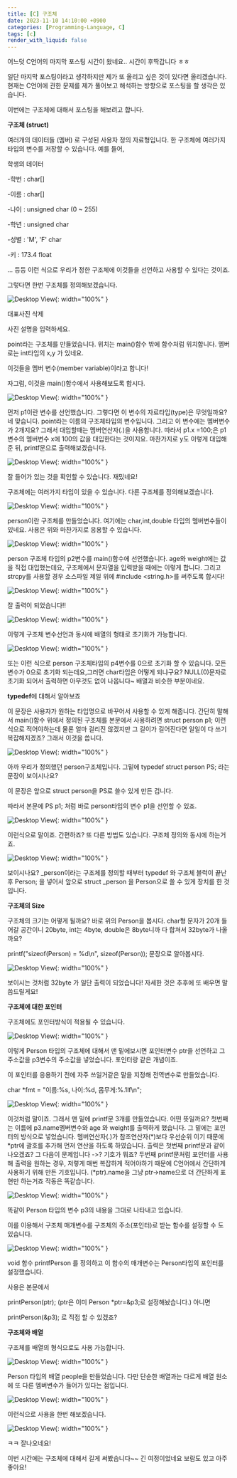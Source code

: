 ```yaml
---
title: [C] 구조체
date: 2023-11-10 14:10:00 +0900
categories: [Programming-Language, C]
tags: [c]
render_with_liquid: false
---
```


어느덧 C언어의 마지막 포스팅 시간이 왔네요.. 시간이 후딱갑니다 ㅎㅎ

일단 마지막 포스팅이라고 생각하지만 제가 또 올리고 싶은 것이 있다면 올리겠습니다. 현재는 C언어에 관한 문제를 제가 풀어보고 해석하는 방향으로 포스팅을 할 생각은 있습니다.

이번에는 구조체에 대해서 포스팅을 해보려고 합니다.

**구조체 (struct)**

여러개의 데이터들 (멤버) 로 구성된 사용자 정의 자료형입니다. 한 구조체에 여러가지 타입의 변수를 저장할 수 있습니다. 예를 들어,

학생의 데이터

\-학번 : char\[\]

\-이름 : char\[\]

\-나이 : unsigned char (0 ~ 255)

\-학년 : unsigned char

\-성별 : 'M', 'F' char

\-키 : 173.4 float

... 등등 이런 식으로 우리가 정한 구조체에 이것들을 선언하고 사용할 수 있다는 것이죠.

그렇다면 한번 구조체를 정의해보겠습니다.

![Desktop View](/assets/img/Programming-Language/C/Structure/1.png){: width="100%" }

대표사진 삭제

사진 설명을 입력하세요.

point라는 구조체를 만들었습니다. 위치는 main()함수 밖에 함수처럼 위치합니다. 멤버로는 int타입의 x,y 가 있네요.

이것들을 멤버 변수(member variable)이라고 합니다!

자그럼, 이것을 main()함수에서 사용해보도록 합시다.

![Desktop View](/assets/img/Programming-Language/C/Structure/2.png){: width="100%" }

먼저 p1이란 변수를 선언했습니다. 그렇다면 이 변수의 자료타입(type)은 무엇일까요? 네 맞습니다. point라는 이름의 구조체타입의 변수입니다. 그리고 이 변수에는 멤버변수가 2개지요? 그래서 대입할때는 멤버연산자(.)을 사용합니다. 따라서 p1.x =100;은 p1변수의 멤버변수 x에 100의 값을 대입한다는 것이지요. 마찬가지로 y도 이렇게 대입해준 뒤, printf문으로 출력해보겠습니다.

![Desktop View](/assets/img/Programming-Language/C/Structure/3.png){: width="100%" }

잘 들어가 있는 것을 확인할 수 있습니다. 재밌네요!

구조체에는 여러가지 타입이 있을 수 있습니다. 다른 구조체를 정의해보겠습니다.

![Desktop View](/assets/img/Programming-Language/C/Structure/4.png){: width="100%" }

person이란 구조체를 만들었습니다. 여기에는 char,int,double 타입의 멤버변수들이 있네요. 사용은 위와 마찬가지로 응용할 수 있습니다.

![Desktop View](/assets/img/Programming-Language/C/Structure/5.png){: width="100%" }

person 구조체 타입의 p2변수를 main()함수에 선언했습니다. age와 weight에는 값을 직접 대입했는데요, 구조체에서 문자열을 입력받을 때에는 이렇게 합니다. 그리고 strcpy를 사용할 경우 소스파일 제일 위에 #include <string.h>를 써주도록 합시다!

![Desktop View](/assets/img/Programming-Language/C/Structure/6.png){: width="100%" }

잘 출력이 되었습니다!!

![Desktop View](/assets/img/Programming-Language/C/Structure/7.png){: width="100%" }

이렇게 구조체 변수선언과 동시에 배열의 형태로 초기화가 가능합니다.

![Desktop View](/assets/img/Programming-Language/C/Structure/8.png){: width="100%" }

또는 이런 식으로 person 구조체타입의 p4변수를 0으로 초기화 할 수 있습니다. 모든 변수가 0으로 초기화 되는데요,그러면 char타입은 어떻게 되냐구요? NULL(0)문자로 초기화 되어서 출력하면 아무것도 없이 나옵니다~ 배열과 비슷한 부분이네요.

**typedef**에 대해서 알아보죠

이 문장은 사용자가 원하는 타입명으로 바꾸어서 사용할 수 있게 해줍니다. 간단히 말해서 main()함수 위에서 정의된 구조체를 본문에서 사용하려면 struct person p1; 이런식으로 적어야하는데 물론 얼마 걸리진 않겠지만 그 길이가 길어진다면 일일이 다 쓰기 복잡해지겠죠? 그래서 이것을 씁니다.

![Desktop View](/assets/img/Programming-Language/C/Structure/9.png){: width="100%" }

아까 우리가 정의했던 person구조체입니다. 그밑에 typedef struct person PS; 라는 문장이 보이시나요?

이 문장은 앞으로 struct person을 PS로 쓸수 있게 만든 겁니다.

따라서 본문에 PS p1; 처럼 바로 person타입의 변수 p1을 선언할 수 있죠.

![Desktop View](/assets/img/Programming-Language/C/Structure/10.png){: width="100%" }

이런식으로 말이죠. 간편하죠? 또 다른 방법도 있습니다. 구조체 정의와 동시에 하는거죠.

![Desktop View](/assets/img/Programming-Language/C/Structure/11.png){: width="100%" }

보이시나요? \_person이라는 구조체를 정의할 때부터 typedef 와 구조체 블럭이 끝난 후 Person; 을 넣어서 앞으로 struct \_person 을 Person으로 쓸 수 있게 장치를 한 것입니다.

**구조체의 Size**

구조체의 크기는 어떻게 될까요? 바로 위의 Person을 봅시다. char형 문자가 20개 들어갈 공간이니 20byte, int는 4byte, double은 8byte니까 다 합쳐서 32byte가 나올까요?

printf("sizeof(Person) = %d\\n", sizeof(Person)); 문장으로 알아봅시다.

![Desktop View](/assets/img/Programming-Language/C/Structure/12.png){: width="100%" }

보이시는 것처럼 32byte 가 일단 출력이 되었습니다! 자세한 것은 추후에 또 배우면 말씀드릴게요!

**구조체에 대한 포인터**

구조체에도 포인터방식이 적용될 수 있습니다.

![Desktop View](/assets/img/Programming-Language/C/Structure/13.png){: width="100%" }

이렇게 Person 타입의 구조체에 대해서 맨 밑에보시면 포인터변수 ptr을 선언하고 그 주소값을 p3변수의 주소값을 넣었습니다. 포인터랑 같은 개념이죠.

이 포인터를 응용하기 전에 자주 쓰일거같은 말을 지정해 전역변수로 만들었습니다.

char \*fmt = "이름:%s, 나이:%d, 몸무게:%.1lf\\n";

![Desktop View](/assets/img/Programming-Language/C/Structure/14.png){: width="100%" }

이것처럼 말이죠. 그래서 맨 밑에 printf문 3개를 만들었습니다. 어떤 뜻일까요? 첫번째는 이름에 p3.name멤버변수와 age 와 weight를 출력하게 했습니다. 그 밑에는 포인터의 방식으로 넣었습니다. 멤버연산자(.)가 참조연산자(\*)보다 우선순위 이기 때문에 \*ptr에 괄호를 추가해 먼저 연산을 하도록 하였습니다. 출력은 첫번째 printf문과 같이 나오겠죠? 그 다음이 문제입니다 ->? 기호가 뭐죠? 두번째 printf문처럼 포인터를 사용해 출력을 원하는 경우, 저렇게 매번 복잡하게 적어야하기 때문에 C언어에서 간단하게 사용하기 위해 만든 기호입니다. (\*ptr).name을 그냥 ptr->name으로 더 간단하게 표현만 하는거죠 작동은 똑같습니다.

![Desktop View](/assets/img/Programming-Language/C/Structure/15.png){: width="100%" }

똑같이 Person 타입의 변수 p3의 내용을 그대로 나타내고 있습니다.

이를 이용해서 구조체 매개변수를 구조체의 주소(포인터)로 받는 함수를 설정할 수 도 있습니다.

![Desktop View](/assets/img/Programming-Language/C/Structure/16.png){: width="100%" }

void 함수 printfPerson 를 정의하고 이 함수의 매개변수는 Person타입의 포인터를 설정했습니다.

사용은 본문에서

printPerson(ptr); (ptr은 이미 Person \*ptr=&p3;로 설정해놨습니다.) 아니면

printPerson(&p3); 로 직접 할 수 있겠죠?

**구조체와 배열**

구조체를 배열의 형식으로도 사용 가능합니다.

![Desktop View](/assets/img/Programming-Language/C/Structure/17.png){: width="100%" }

Person 타입의 배열 people을 만들었습니다. 다만 단순한 배열과는 다르게 배열 원소에 또 다른 멤버변수가 들어가 있다는 점입니다.

![Desktop View](/assets/img/Programming-Language/C/Structure/18.png){: width="100%" }

이런식으로 사용을 한번 해보겠습니다.

![Desktop View](/assets/img/Programming-Language/C/Structure/19.png){: width="100%" }

ㅋㅋ 잘나오네요!

이번 시간에는 구조체에 대해서 길게 써봤습니다~~ 긴 여정이었네요 보람도 있고 아주 좋아요!
